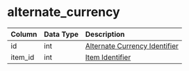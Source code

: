 # alternate\_currency

| Column | Data Type | Description |
| :--- | :--- | :--- |
| id | int | [Alternate Currency Identifier](../../../../categories/items/alternate-currencies) |
| item\_id | int | [Item Identifier](../../../schema/categories/alternate_currency/items.md) |

